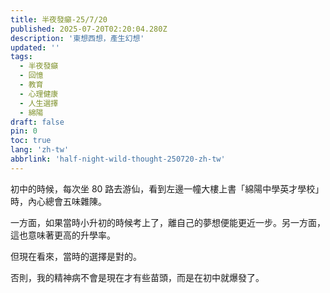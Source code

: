 ```yaml
---
title: 半夜發癲-25/7/20
published: 2025-07-20T02:20:04.280Z
description: '東想西想，產生幻想'
updated: ''
tags:
  - 半夜發癲
  - 回憶
  - 教育
  - 心理健康
  - 人生選擇
  - 綿陽
draft: false
pin: 0
toc: true
lang: 'zh-tw'
abbrlink: 'half-night-wild-thought-250720-zh-tw'
---
```


初中的時候，每次坐 80 路去游仙，看到左邊一幢大樓上書「綿陽中學英才學校」時，內心總會五味雜陳。

一方面，如果當時小升初的時候考上了，離自己的夢想便能更近一步。另一方面，這也意味著更高的升學率。

但現在看來，當時的選擇是對的。

否則，我的精神病不會是現在才有些苗頭，而是在初中就爆發了。

